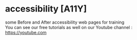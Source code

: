# accessibility  [A11Y]
some Before and After accessibility web pages for training<br/>
You can see our free tutorials as well on our Youtube channel : https://youtube.com
